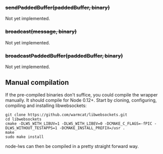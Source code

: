 ### ~~sendPaddedBuffer(paddedBuffer, binary)~~

Not yet implemented.

### ~~broadcast(message, binary)~~

Not yet implemented.

### ~~broadcastPaddedBuffer(paddedBuffer, binary)~~

Not yet implemented.

## Manual compilation
If the pre-compiled binaries don't suffice, you could compile the wrapper manually. It should compile for Node 0.12+. Start by cloning, configuring, compiling and installing libwebsockets:
```
git clone https://github.com/warmcat/libwebsockets.git
cd libwebsockets
cmake -DLWS_WITH_LIBUV=1 -DLWS_WITH_LIBEV=0 -DCMAKE_C_FLAGS=-fPIC -DLWS_WITHOUT_TESTAPPS=1 -DCMAKE_INSTALL_PREFIX=/usr .
make
sudo make install
```
node-lws can then be compiled in a pretty straight forward way.
